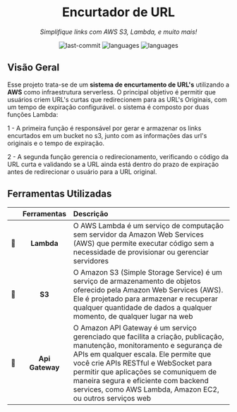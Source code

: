 <!-- <p align="center">
    <img 
        src="./.github/preview.png" 
        align="center" 
        width="90%" 
        alt="Imagem do Projeto"
    />
</p> -->

<h1 align="center">Encurtador de URL</h1>
<p align="center">
   <em>Simplifique links com AWS S3, Lambda, e muito mais!</em>
</p>

<p align="center">
    <img src="https://img.shields.io/github/last-commit/diegofernandesss/create-url-lambda?style=default&logo=git&logoColor=white&color=0080ff" alt="last-commit"/>
    <img src="https://img.shields.io/github/languages/top/diegofernandesss/create-url-lambda?style=default&logo=git&logoColor=white&color=0080ff" alt="languages"/>
    <img src="https://img.shields.io/github/languages/count/diegofernandesss/create-url-lambda?style=default&color=0080ff" alt="languages"/>
</p>


## Visão Geral

Esse projeto trata-se de um **sistema de encurtamento de URL's** utilizando a **AWS** como infraestrutura serverless. O principal objetivo é permitir que usuários criem URL's curtas que redirecionem para as URL's Originais, com um tempo de expiração configurável. o sistema é composto por duas funções Lambda:

1 - A primeira função é responsável por gerar e armazenar os links encurtados em um bucket no s3, junto com as informações das url's originais e o tempo de expiração.

2 - A segunda função gerencia o redirecionamento, verificando o código da URL curta e validando se a URL ainda está dentro do prazo de expiração antes de redirecionar o usuário para a URL original.

## Ferramentas Utilizadas

|       | Ferramentas        | Descrição    |
| :---  | :---:              | :---          |
|   🧷  | **Lambda**         | O AWS Lambda é um serviço de computação sem servidor da Amazon Web Services (AWS) que permite executar código sem a necessidade de provisionar ou gerenciar servidores    |
|   🧷  | **S3**            | O Amazon S3 (Simple Storage Service) é um serviço de armazenamento de objetos oferecido pela Amazon Web Services (AWS). Ele é projetado para armazenar e recuperar qualquer quantidade de dados a qualquer momento, de qualquer lugar na web   |
|   🧷  | **Api Gateway**            | O Amazon API Gateway é um serviço gerenciado que facilita a criação, publicação, manutenção, monitoramento e segurança de APIs em qualquer escala. Ele permite que você crie APIs RESTful e WebSocket para permitir que aplicações se comuniquem de maneira segura e eficiente com backend services, como AWS Lambda, Amazon EC2, ou outros serviços web  |